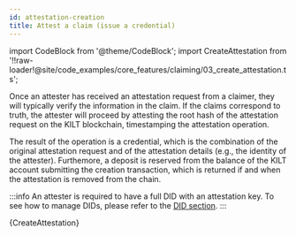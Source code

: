 ```yaml
---
id: attestation-creation
title: Attest a claim (issue a credential)
---
```

import CodeBlock from '@theme/CodeBlock';
import CreateAttestation from '!!raw-loader!@site/code_examples/core_features/claiming/03_create_attestation.ts';

Once an attester has received an attestation request from a claimer, they will typically verify the information in the claim.
If the claims correspond to truth, the attester will proceed by attesting the root hash of the attestation request on the KILT blockchain, timestamping the attestation operation.

The result of the operation is a credential, which is the combination of the original attestation request and of the attestation details (e.g., the identity of the attester).
Furthemore, a deposit is reserved from the balance of the KILT account submitting the creation transaction, which is returned if and when the attestation is removed from the chain.

:::info
An attester is required to have a full DID with an attestation key.
To see how to manage DIDs, please refer to the [DID section](../01_KILT%20DIDs/03_full_did_update.md).
:::

<CodeBlock className="language-js">
  {CreateAttestation}
</CodeBlock>